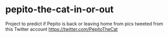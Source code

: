 # pepito-the-cat-in-or-out
Project to predict if Pepito is back or leaving home from pics tweeted from this Twitter account https://twitter.com/PepitoTheCat
